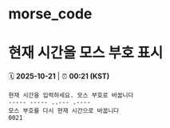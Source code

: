 # morse_code
# 현재 시간을 모스 부호 표시
<!-- MORSE_TIME_START -->
🗓️ **2025-10-21** | ⏰ **00:21 (KST)**

```
현재 시간을 입력하세요. 모스 부호로 바꿉니다
----- ----- ..--- .----
모스 부호를 다시 현재 시간으로 바꿉니다
0021
```
<!-- MORSE_TIME_END -->
